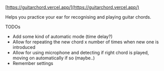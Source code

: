 [https://guitarchord.vercel.app/](https://guitarchord.vercel.app/)

Helps you practice your ear for recognising and playing guitar chords.

TODOs

- Add some kind of automatic mode (time delay?)
- Allow for repeating the new chord x number of times when new one is introduced
- Allow for using microphone and detecting if right chord is played, moving on automatically if so (maybe..)
- Remember settings
